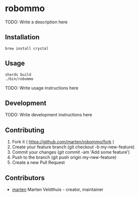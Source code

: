 # robommo

TODO: Write a description here

## Installation

```
brew install crystal
```

## Usage

```
shards build
./bin/robommo
```

TODO: Write usage instructions here

## Development

TODO: Write development instructions here

## Contributing

1. Fork it ( https://github.com/marten/robommo/fork )
2. Create your feature branch (git checkout -b my-new-feature)
3. Commit your changes (git commit -am 'Add some feature')
4. Push to the branch (git push origin my-new-feature)
5. Create a new Pull Request

## Contributors

- [marten](https://github.com/marten) Marten Veldthuis - creator, maintainer
